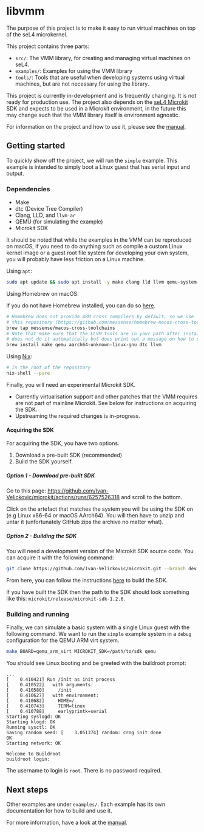 # libvmm

The purpose of this project is to make it easy to run virtual machines on top of the seL4 microkernel.

This project contains three parts:
* `src/`: The VMM library, for creating and managing virtual machines on seL4.
* `examples/`: Examples for using the VMM library
* `tools/`: Tools that are useful when developing systems using virtual machines, but are not
  necessary for using the library.

This project is currently in-development and is frequently changing. It is not ready for
production use. The project also depends on the [seL4 Microkit](https://github.com/seL4/microkit)
SDK and expects to be used in a Microkit environment, in the future this may change such that the VMM
library itself is environment agnostic.

For information on the project and how to use it, please see the [manual](docs/MANUAL.md).

## Getting started

To quickly show off the project, we will run the `simple` example. This example is
intended to simply boot a Linux guest that has serial input and output.

### Dependencies

* Make
* dtc (Device Tree Compiler)
* Clang, LLD, and `llvm-ar`
* QEMU (for simulating the example)
* Microkit SDK

It should be noted that while the examples in the VMM can be reproduced
on macOS, if you need to do anything such as compile a custom Linux kernel image
or a guest root file system for developing your own system, you will probably have
less friction on a Linux machine.

Using `apt`:

```sh
sudo apt update && sudo apt install -y make clang lld llvm qemu-system-arm device-tree-compiler
```

Using Homebrew on macOS:

If you do not have Homebrew installed, you can do so [here](https://brew.sh/).

```sh
# Homebrew does not provide ARM cross compilers by default, so we use
# this repository (https://github.com/messense/homebrew-macos-cross-toolchains).
brew tap messense/macos-cross-toolchains
# Note that make sure that the LLVM tools are in your path after install, Homebrew
# does not do it automatically but does print out a message on how to do it.
brew install make qemu aarch64-unknown-linux-gnu dtc llvm
```

Using [Nix](https://nixos.org/):
```sh
# In the root of the repository
nix-shell --pure
```

Finally, you will need an experimental Microkit SDK.

* Currently virtualisation support and other patches that the VMM requires are
  not part of mainline Microkit. See below for instructions on
  acquiring the SDK.
* Upstreaming the required changes is in-progress.

#### Acquiring the SDK

For acquiring the SDK, you have two options.

1. Download a pre-built SDK (recommended)
2. Build the SDK yourself.

##### Option 1 - Download pre-built SDK

Go to this page: https://github.com/Ivan-Velickovic/microkit/actions/runs/6257526318 and scroll to the bottom.

Click on the artefact that matches the system you will be using the SDK on (e.g Linux x86-64 or macOS AArch64).
You will then have to unzip and untar it (unfortunately GitHub zips the archive no matter what).

##### Option 2 - Building the SDK

You will need a development version of the Microkit SDK source code. You can acquire it with the following command:
```sh
git clone https://github.com/Ivan-Velickovic/microkit.git --branch dev
```

From here, you can follow the instructions
[here](https://github.com/Ivan-Velickovic/microkit/tree/dev) to build the SDK.

If you have built the SDK then the path to the SDK should look something like
this: `microkit/release/microkit-sdk-1.2.6`.

### Building and running

Finally, we can simulate a basic system with a single Linux guest with the
following command. We want to run the `simple` example system in a `debug`
configuration for the QEMU ARM virt system.
```sh
make BOARD=qemu_arm_virt MICROKIT_SDK=/path/to/sdk qemu
```

You should see Linux booting and be greeted with the buildroot prompt:
```
...
[    0.410421] Run /init as init process
[    0.410522]   with arguments:
[    0.410580]     /init
[    0.410627]   with environment:
[    0.410682]     HOME=/
[    0.410743]     TERM=linux
[    0.410788]     earlyprintk=serial
Starting syslogd: OK
Starting klogd: OK
Running sysctl: OK
Saving random seed: [    3.051374] random: crng init done
OK
Starting network: OK

Welcome to Buildroot
buildroot login:
```

The username to login is `root`. There is no password required.

## Next steps

Other examples are under `examples/`. Each example has its own documentation for
how to build and use it.

For more information, have a look at the [manual](docs/MANUAL.md).
